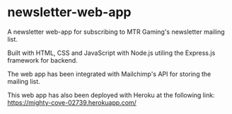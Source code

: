 # newsletter-web-app
A newsletter web-app for subscribing to MTR Gaming's newsletter mailing list.

Built with HTML, CSS and JavaScript with Node.js utiling the Express.js framework for backend.

The web app has been integrated with Mailchimp's API for storing the mailing list.

This web app has also been deployed with Heroku at the following link: https://mighty-cove-02739.herokuapp.com/
